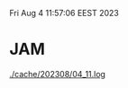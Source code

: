 Fri Aug  4 11:57:06 EEST 2023
# JAM
<a href='./cache/202308/04_11.log'>./cache/202308/04_11.log</a>
